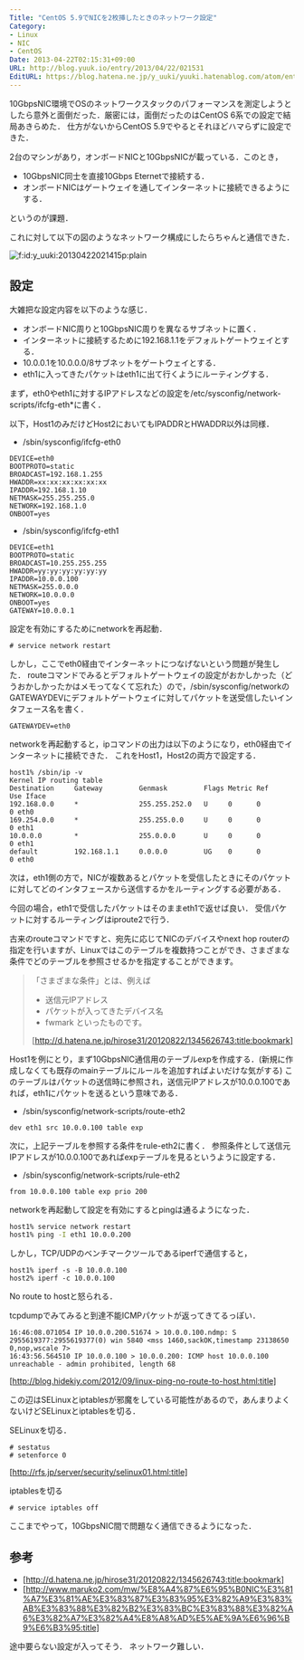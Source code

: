 ```yaml
---
Title: "CentOS 5.9でNICを2枚挿したときのネットワーク設定"
Category:
- Linux
- NIC
- CentOS
Date: 2013-04-22T02:15:31+09:00
URL: http://blog.yuuk.io/entry/2013/04/22/021531
EditURL: https://blog.hatena.ne.jp/y_uuki/yuuki.hatenablog.com/atom/entry/11696248318752643184
---
```


10GbpsNIC環境でOSのネットワークスタックのパフォーマンスを測定しようとしたら意外と面倒だった．厳密には，面倒だったのはCentOS 6系での設定で結局あきらめた．
仕方がないからCentOS 5.9でやるとそれほどハマらずに設定できた．


2台のマシンがあり，オンボードNICと10GbpsNICが載っている．このとき，

- 10GbpsNIC同士を直接10Gbps Eternetで接続する．
- オンボードNICはゲートウェイを通してインターネットに接続できるようにする．

というのが課題．

これに対して以下の図のようなネットワーク構成にしたらちゃんと通信できた．

<p><span itemscope itemtype="http://schema.org/Photograph"><img src="http://cdn-ak.f.st-hatena.com/images/fotolife/y/y_uuki/20130422/20130422021415.png" alt="f:id:y_uuki:20130422021415p:plain" title="f:id:y_uuki:20130422021415p:plain" class="hatena-fotolife" itemprop="image"></span></p>


## 設定
大雑把な設定内容を以下のような感じ．

- オンボードNIC周りと10GbpsNIC周りを異なるサブネットに置く．
- インターネットに接続するために192.168.1.1をデフォルトゲートウェイとする．
- 10.0.0.1を10.0.0.0/8サブネットをゲートウェイとする．
- eth1に入ってきたパケットはeth1に出て行くようにルーティングする．


まず，eth0やeth1に対するIPアドレスなどの設定を/etc/sysconfig/network-scripts/ifcfg-eth*に書く．

以下，Host1のみだけどHost2においてもIPADDRとHWADDR以外は同様．

- /sbin/sysconfig/ifcfg-eth0

```
DEVICE=eth0
BOOTPROTO=static
BROADCAST=192.168.1.255
HWADDR=xx:xx:xx:xx:xx:xx
IPADDR=192.168.1.10
NETMASK=255.255.255.0
NETWORK=192.168.1.0
ONBOOT=yes
```

- /sbin/sysconfig/ifcfg-eth1

```
DEVICE=eth1
BOOTPROTO=static
BROADCAST=10.255.255.255
HWADDR=yy:yy:yy:yy:yy:yy
IPADDR=10.0.0.100
NETMASK=255.0.0.0
NETWORK=10.0.0.0
ONBOOT=yes
GATEWAY=10.0.0.1
```

設定を有効にするためにnetworkを再起動．

```
# service network restart
```

しかし，ここでeth0経由でインターネットにつなげないという問題が発生した．
routeコマンドでみるとデフォルトゲートウェイの設定がおかしかった（どうおかしかったかはメモってなくて忘れた）ので，/sbin/sysconfig/networkのGATEWAYDEVにデフォルトゲートウェイに対してパケットを送受信したいインタフェース名を書く．

```/sbin/sysconfig/network
GATEWAYDEV=eth0
```

networkを再起動すると，ipコマンドの出力は以下のようになり，eth0経由でインターネットに接続できた．
これをHost1，Host2の両方で設定する．

```
host1% /sbin/ip -v
Kernel IP routing table
Destination     Gateway         Genmask         Flags Metric Ref    Use Iface
192.168.0.0     *               255.255.252.0   U     0      0        0 eth0
169.254.0.0     *               255.255.0.0     U     0      0        0 eth1
10.0.0.0        *               255.0.0.0       U     0      0        0 eth1
default         192.168.1.1     0.0.0.0         UG    0      0        0 eth0
```

次は，eth1側の方で，NICが複数あるとパケットを受信したときにそのパケットに対してどのインタフェースから送信するかをルーティングする必要がある．

今回の場合，eth1で受信したパケットはそのままeth1で返せば良い．
受信パケットに対するルーティングはiproute2で行う．

>
古来のrouteコマンドですと、宛先に応じてNICのデバイスやnext hop routerの指定を行いますが、Linuxではこのテーブルを複数持つことができ、さまざまな条件でどのテーブルを参照させるかを指定することができます。
>
>「さまざまな条件」とは、例えば
>
>- 送信元IPアドレス
>- パケットが入ってきたデバイス名
>- fwmark
>といったものです。
>
> [http://d.hatena.ne.jp/hirose31/20120822/1345626743:title:bookmark]


Host1を例にとり，まず10GbpsNIC通信用のテーブルexpを作成する．(新規に作成しなくても既存のmainテーブルにルールを追加すればよいだけな気がする)
このテーブルはパケットの送信時に参照され，送信元IPアドレスが10.0.0.100であれば，eth1にパケットを送るという意味である．

- /sbin/sysconfig/network-scripts/route-eth2

```
dev eth1 src 10.0.0.100 table exp
```

次に，上記テーブルを参照する条件をrule-eth2に書く．
参照条件として送信元IPアドレスが10.0.0.100であればexpテーブルを見るというように設定する．

- /sbin/sysconfig/network-scripts/rule-eth2

```
from 10.0.0.100 table exp prio 200 
```

networkを再起動して設定を有効にするとpingは通るようになった．

```sh
host1% service network restart
host1% ping -I eth1 10.0.0.200
```

しかし，TCP/UDPのベンチマークツールであるiperfで通信すると，

```
host1% iperf -s -B 10.0.0.100
host2% iperf -c 10.0.0.100
```

No route to hostと怒られる．

tcpdumpでみてみると到達不能ICMPパケットが返ってきてるっぽい．

```
16:46:08.071054 IP 10.0.0.200.51674 > 10.0.0.100.ndmp: S 2955619377:2955619377(0) win 5840 <mss 1460,sackOK,timestamp 23138650 0,nop,wscale 7>
16:43:56.564510 IP 10.0.0.100 > 10.0.0.200: ICMP host 10.0.0.100 unreachable - admin prohibited, length 68
```

[http://blog.hidekiy.com/2012/09/linux-ping-no-route-to-host.html:title]


この辺はSELinuxとiptablesが邪魔をしている可能性があるので，あんまりよくないけどSELinuxとiptablesを切る．

SELinuxを切る．

```
# sestatus
# setenforce 0
```

[http://rfs.jp/server/security/selinux01.html:title]


iptablesを切る

```
# service iptables off
```

ここまでやって，10GbpsNIC間で問題なく通信できるようになった．

## 参考

- [http://d.hatena.ne.jp/hirose31/20120822/1345626743:title:bookmark]
- [http://www.maruko2.com/mw/%E8%A4%87%E6%95%B0NIC%E3%81%A7%E3%81%AE%E3%83%87%E3%83%95%E3%82%A9%E3%83%AB%E3%83%88%E3%82%B2%E3%83%BC%E3%83%88%E3%82%A6%E3%82%A7%E3%82%A4%E8%A8%AD%E5%AE%9A%E6%96%B9%E6%B3%95:title]

途中要らない設定が入ってそう．
ネットワーク難しい．
